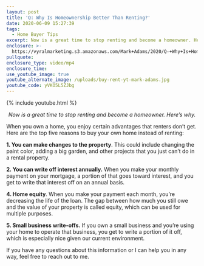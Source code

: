 ```yaml
---
layout: post
title: 'Q: Why Is Homeownership Better Than Renting?'
date: 2020-06-09 15:27:39
tags:
  - Home Buyer Tips
excerpt: Now is a great time to stop renting and become a homeowner. Here’s why.
enclosure: >-
  https://vyralmarketing.s3.amazonaws.com/Mark+Adams/2020/Q-+Why+Is+Homeownership+Better+Than+Renting_.mp4
pullquote:
enclosure_type: video/mp4
enclosure_time:
use_youtube_image: true
youtube_alternate_image: /uploads/buy-rent-yt-mark-adams.jpg
youtube_code: yVKO5L5ZJbg
---
```


{% include youtube.html %}

<p style="text-align:center"><em>Now is a great time to stop renting and become a homeowner. Here’s why.</em></p>

When you own a home, you enjoy certain advantages that renters don’t get. Here are the top five reasons to buy your own home instead of renting:

**1. You can make changes to the property**. This could include changing the paint color, adding a big garden, and other projects that you just can’t do in a rental property.

**2. You can write off interest annually.** When you make your monthly payment on your mortgage, a portion of that goes toward interest, and you get to write that interest off on an annual basis.

**4. Home equity**. When you make your payment each month, you’re decreasing the life of the loan. The gap between how much you still owe and the value of your property is called equity, which can be used for multiple purposes.

**5. Small business write-offs.** If you own a small business and you’re using your home to operate that business, you get to write a portion of it off, which is especially nice given our current environment.


If you have any questions about this information or I can help you in any way, feel free to reach out to me.